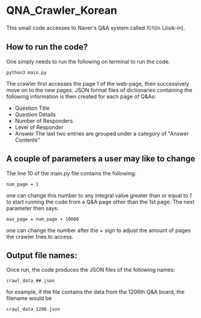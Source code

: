 # QNA_Crawler_Korean
This small code accesses to Naver's Q&A system called 지식in (Jisik-in). 

## How to run the code?
One simply needs to run the following on terminal to run the code.
```
python3 main.py
```
The crawler first accesses the page 1 of the web-page, then successively move on to the new pages.
JSON format files of dictionaries containing the following information is then created for each page of Q&As:
* Question Title
* Question Details
* Number of Responders
* Level of Responder 
* Answer
The last two entries are grouped under a category of "Answer Contents"

## A couple of parameters a user may like to change
The line 10 of the main.py file contains the following:
```
num_page = 1
```
one can change this number to any integral value greater than or equal to 1 to start running the code from a Q&A page other than the 1st page.
The next parameter then says:
```
max_page = num_page + 10000
```
one can change the number after the + sign to adjust the amount of pages the crawler tries to access. 

## Output file names:
Once run, the code produces the JSON files of the following names:
```
crawl_data_##.json
```
for example, if the file contains the data from the 1206th Q&A board, the filename would be
```
crawl_data_1206.json
```
